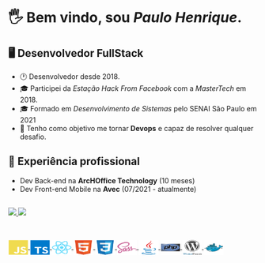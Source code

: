 # 🖐️ Bem vindo, sou *Paulo Henrique*.

## 🖥️ Desenvolvedor FullStack

- 🕐 Desenvolvedor desde 2018.
- 🎓 Participei da *Estação Hack From Facebook* com a *MasterTech* em 2018.
- 🎓 Formado em *Desenvolvimento de Sistemas* pelo SENAI São Paulo em 2021
- 🔭 Tenho como objetivo me tornar **Devops** e capaz de resolver qualquer desafio.

## 🏢 Experiência profissional
- Dev Back-end na **ArcHOffice Technology** (10 meses)
- Dev Front-end Mobile na **Avec** (07/2021 - atualmente)

##
<div>
  <a href="https://github.com/henrique1204">
  <img height="180em" src="https://github-readme-stats.vercel.app/api?username=henrique1204&show_icons=true&theme=dark&include_all_commits=true&count_private=true"/>
  <img height="180em" src="https://github-readme-stats.vercel.app/api/top-langs/?username=henrique1204&layout=compact&langs_count=7&theme=dark"/>
</div>
 
##
<div style="display: inline_block"><br>
  <img align="center" alt="Paulo-Js" height="30" width="40" src="https://raw.githubusercontent.com/devicons/devicon/master/icons/javascript/javascript-plain.svg">
  <img align="center" alt="Paulo-Ts" height="30" width="40" src="https://raw.githubusercontent.com/devicons/devicon/master/icons/typescript/typescript-plain.svg">
  <img align="center" alt="Paulo-React" height="30" width="40" src="https://raw.githubusercontent.com/devicons/devicon/master/icons/react/react-original.svg">
  <img align="center" alt="Paulo-HTML" height="30" width="40" src="https://raw.githubusercontent.com/devicons/devicon/master/icons/html5/html5-original.svg">
  <img align="center" alt="Paulo-CSS" height="30" width="40" src="https://raw.githubusercontent.com/devicons/devicon/master/icons/css3/css3-original.svg">
  <img align="center" alt="Paulo-CSS" height="30" width="40" src="https://raw.githubusercontent.com/devicons/devicon/master/icons/sass/sass-original.svg">
  <img align="center" alt="Paulo-CSS" height="30" width="40" src="https://raw.githubusercontent.com/devicons/devicon/master/icons/java/java-original.svg">
  <img align="center" alt="Paulo-CSS" height="30" width="40" src="https://raw.githubusercontent.com/devicons/devicon/master/icons/php/php-original.svg">
  <img align="center" alt="Paulo-CSS" height="30" width="40" src="https://raw.githubusercontent.com/devicons/devicon/master/icons/wordpress/wordpress-original.svg">
  <img align="center" alt="Paulo-CSS" height="30" width="40" src="https://raw.githubusercontent.com/devicons/devicon/master/icons/docker/docker-original.svg">
</div>
